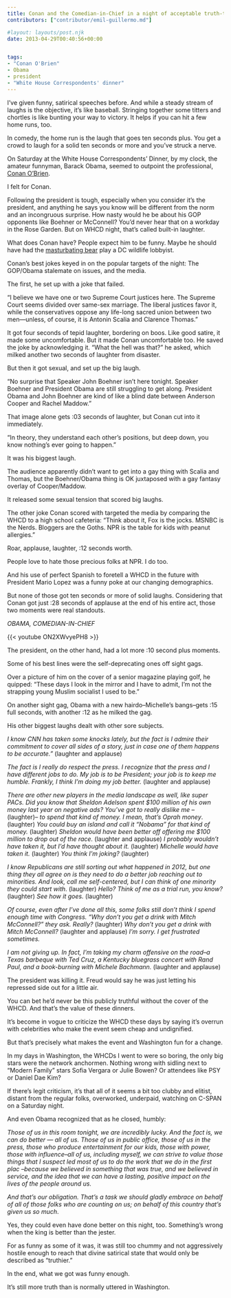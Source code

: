 ```yaml
---
title: Conan and the Comedian-in-Chief in a night of acceptable truth-telling
contributors: ["contributor/emil-guillermo.md"]

#layout: layouts/post.njk
date: 2013-04-29T00:40:56+00:00


tags:
- "Conan O'Brien"
- Obama
- president
- "White House Correspondents' dinner"
---
```


I’ve given funny, satirical speeches before. And while a steady stream of laughs
is the objective, it’s like baseball. Stringing together some titters and
chortles is like bunting your way to victory. It helps if you can hit a few home
runs, too.

In comedy, the home run is the laugh that goes ten seconds plus. You get a crowd
to laugh for a solid ten seconds or more and you’ve struck a nerve.

On Saturday at the White House Correspondents’ Dinner, by my clock, the amateur
funnyman, Barack Obama, seemed to outpoint the professional, [Conan
O’Brien](https://www.youtube.com/watch?v=bJvS4aTcUyQ).

I felt for Conan.

Following the president is tough, especially when you consider it’s the
president, and anything he says you know will be different from the norm and an
incongruous surprise. How nasty would he be about his GOP opponents like Boehner
or McConnell? You’d never hear that on a workday in the Rose Garden. But on WHCD
night, that’s called built-in laughter.

What does Conan have? People expect him to be funny. Maybe he should have had
the [masturbating bear](https://www.youtube.com/watch?v=j-8QZ4qxtto) play a DC
wildlife lobbyist.

Conan’s best jokes keyed in on the popular targets of the night: The GOP/Obama
stalemate on issues, and the media.

The first, he set up with a joke that failed.

“I believe we have one or two Supreme Court justices here. The Supreme Court
seems divided over same-sex marriage. The liberal justices favor it, while the
conservatives oppose any life-long sacred union between two men—unless, of
course, it is Antonin Scalia and Clarence Thomas.”

It got four seconds of tepid laughter, bordering on boos. Like good satire, it
made some uncomfortable. But it made Conan uncomfortable too. He saved the joke
by acknowledging it. “What the hell was that?” he asked, which milked another
two seconds of laughter from disaster.

But then it got sexual, and set up the big laugh.

“No surprise that Speaker John Boehner isn’t here tonight. Speaker Boehner and
President Obama are still struggling to get along. President Obama and John
Boehner are kind of like a blind date between Anderson Cooper and Rachel
Maddow.”

That image alone gets :03 seconds of laughter, but Conan cut into it
immediately.

“In theory, they understand each other’s positions, but deep down, you know
nothing’s ever going to happen.”

It was his biggest laugh.

The audience apparently didn’t want to get into a gay thing with Scalia and
Thomas, but the Boehner/Obama thing is OK juxtaposed with a gay fantasy overlay
of Cooper/Maddow.

It released some sexual tension that scored big laughs.

The other joke Conan scored with targeted the media by comparing the WHCD to a
high school cafeteria: “Think about it, Fox is the jocks. MSNBC is the Nerds.
Bloggers are the Goths. NPR is the table for kids with peanut allergies.”

Roar, applause, laughter, :12 seconds worth.

People love to hate those precious folks at NPR. I do too.

And his use of perfect Spanish to foretell a WHCD in the future with President
Mario Lopez was a funny poke at our changing demographics.

But none of those got ten seconds or more of solid laughs. Considering that
Conan got just :28 seconds of applause at the end of his entire act, those two
moments were real standouts.

_OBAMA, COMEDIAN-IN-CHIEF_

{{< youtube ON2XWvyePH8 >}}

The president, on the other hand, had a lot more :10 second plus moments.

Some of his best lines were the self-deprecating ones off sight gags.

Over a picture of him on the cover of a senior magazine playing golf, he
quipped: “These days I look in the mirror and I have to admit, I’m not the
strapping young Muslim socialist I used to be.”

On another sight gag, Obama with a new hairdo–Michelle’s bangs–gets :15 full
seconds, with another :12 as he milked the gag.

His other biggest laughs dealt with other sore subjects.

_I know CNN has taken some knocks lately, but the fact is I admire their
commitment to cover all sides of a story, just in case one of them happens to be
accurate.”_ (laughter and applause)

_The fact is I really do respect the press.  I recognize that the press and I
have different jobs to do.  My job is to be President; your job is to keep me
humble.  Frankly, I think I’m doing my job better._ (laughter and applause)

_There are other new players in the media landscape as well, like super PACs.
Did you know that Sheldon Adelson spent $100 million of his own money last year
on negative ads?  You’ve got to really dislike me_ –(laughter)– _to spend that
kind of money. I mean, that’s Oprah money_. (laughter) _You could buy an island
and call it “Nobama” for that kind of money._ (laughter) _Sheldon would have
been better off offering me $100 million to drop out of the race._ (laughter
and applause) _I probably wouldn’t have taken it, but I’d have thought about it._ (laughter) _Michelle would have taken it._ (laughter) _You think I’m joking?_
(laughter)

_I know Republicans are still sorting out what happened in 2012, but one thing
they all agree on is they need to do a better job reaching out to minorities.
And look, call me self-centered, but I can think of one minority they could
start with_. (laughter) _Hello? Think of me as a trial run, you know?_
(laughter)  _See how it goes._ (laughter)

_Of course, even after I’ve done all this, some folks still don’t think I spend
enough time with Congress. “Why don’t you get a drink with Mitch McConnell?”
they ask. Really?_ (laughter) _Why don’t you get a drink with Mitch McConnell?_
(laughter and applause) _I’m sorry. I get frustrated sometimes._

_I am not giving up. In fact, I’m taking my charm offensive on the road–a Texas
barbeque with Ted Cruz, a Kentucky bluegrass concert with Rand Paul, and a
book-burning with Michele Bachmann._ (laughter and applause)

The president was killing it. Freud would say he was just letting his repressed
side out for a little air.

You can bet he’d never be this publicly truthful without the cover of the WHCD.
And that’s the value of these dinners.

It’s become in vogue to criticize the WHCD these days by saying it’s overrun
with celebrities who make the event seem cheap and undignified.

But that’s precisely what makes the event and Washington fun for a change.

In my days in Washington, the WHCDs I went to were so boring, the only big stars
were the network anchormen. Nothing wrong with sidling next to “Modern Family”
stars Sofia Vergara or Julie Bowen? Or attendees like PSY or Daniel Dae Kim?

If there’s legit criticism, it’s that all of it seems a bit too clubby and
elitist, distant from the regular folks, overworked, underpaid, watching on
C-SPAN on a Saturday night.

And even Obama recognized that as he closed, humbly:

_Those of us in this room tonight, we are incredibly lucky. And the fact is, we
can do better — all of us. Those of us in public office, those of us in the
press, those who produce entertainment for our kids, those with power, those
with influence–all of us, including myself, we can strive to value those things
that I suspect led most of us to do the work that we do in the first plac
–because we believed in something that was true, and we believed in service, and
the idea that we can have a lasting, positive impact on the lives of the people
around us._

_And that’s our obligation. That’s a task we should gladly embrace on behalf of
all of those folks who are counting on us; on behalf of this country that’s
given us so much_.

Yes, they could even have done better on this night, too. Something’s wrong when
the king is better than the jester.

For as funny as some of it was, it was still too chummy and not aggressively
hostile enough to reach that divine satirical state that would only be described
as “truthier.”

In the end, what we got was funny enough.

It’s still more truth than is normally uttered in Washington.

